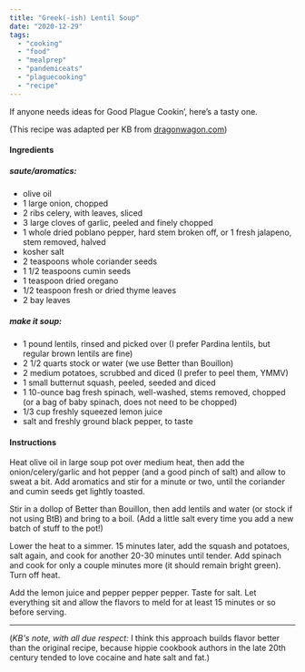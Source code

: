 ```yaml
---
title: "Greek(-ish) Lentil Soup"
date: "2020-12-29"
tags: 
  - "cooking"
  - "food"
  - "mealprep"
  - "pandemiceats"
  - "plaguecooking"
  - "recipe"
---
```


If anyone needs ideas for Good Plague Cookin’, here’s a tasty one.

(This recipe was adapted per KB from [dragonwagon.com](http://dragonwagon.com/greek-lentil-soup/))

#### Ingredients

##### _saute/aromatics:_

- olive oil
- 1 large onion, chopped
- 2 ribs celery, with leaves, sliced
- 3 large cloves of garlic, peeled and finely chopped
- 1 whole dried poblano pepper, hard stem broken off, or 1 fresh jalapeno, stem removed, halved
- kosher salt
- 2 teaspoons whole coriander seeds
- 1 1/2 teaspoons cumin seeds
- 1 teaspoon dried oregano
- 1/2 teaspoon fresh or dried thyme leaves
- 2 bay leaves

##### _make it soup:_

- 1 pound lentils, rinsed and picked over (I prefer Pardina lentils, but regular brown lentils are fine)
- 2 1/2 quarts stock or water (we use Better than Bouillon)
- 2 medium potatoes, scrubbed and diced (I prefer to peel them, YMMV)
- 1 small butternut squash, peeled, seeded and diced
- 1 10-ounce bag fresh spinach, well-washed, stems removed, chopped (or a bag of baby spinach, does not need to be chopped)
- 1/3 cup freshly squeezed lemon juice
- salt and freshly ground black pepper, to taste

#### Instructions

Heat olive oil in large soup pot over medium heat, then add the onion/celery/garlic and hot pepper (and a good pinch of salt) and allow to sweat a bit. Add aromatics and stir for a minute or two, until the coriander and cumin seeds get lightly toasted.

Stir in a dollop of Better than Bouillon, then add lentils and water (or stock if not using BtB) and bring to a boil. (Add a little salt every time you add a new batch of stuff to the pot!)

Lower the heat to a simmer. 15 minutes later, add the squash and potatoes, salt again, and cook for another 20-30 minutes until tender. Add spinach and cook for only a couple minutes more (it should remain bright green). Turn off heat.

Add the lemon juice and pepper pepper pepper. Taste for salt. Let everything sit and allow the flavors to meld for at least 15 minutes or so before serving.

* * *

(_KB's note, with all due respect:_ I think this approach builds flavor better than the original recipe, because hippie cookbook authors in the late 20th century tended to love cocaine and hate salt and fat.)
